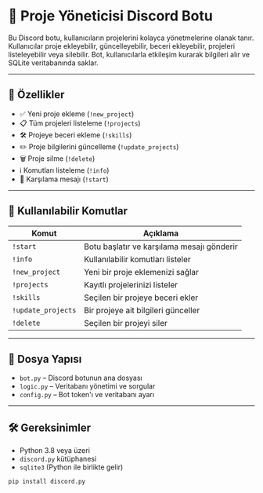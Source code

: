 # 📁 Proje Yöneticisi Discord Botu

Bu Discord botu, kullanıcıların projelerini kolayca yönetmelerine olanak tanır. Kullanıcılar proje ekleyebilir, güncelleyebilir, beceri ekleyebilir, projeleri listeleyebilir veya silebilir. 
Bot, kullanıcılarla etkileşim kurarak bilgileri alır ve SQLite veritabanında saklar.

---

## 🔧 Özellikler

- ✅ Yeni proje ekleme (`!new_project`)
- 📋 Tüm projeleri listeleme (`!projects`)
- 🛠️ Projeye beceri ekleme (`!skills`)
- ✏️ Proje bilgilerini güncelleme (`!update_projects`)
- 🗑️ Proje silme (`!delete`)
- ℹ️ Komutları listeleme (`!info`)
- 👋 Karşılama mesajı (`!start`)

---

## 💬 Kullanılabilir Komutlar

| Komut | Açıklama |
|-------|----------|
| `!start` | Botu başlatır ve karşılama mesajı gönderir |
| `!info` | Kullanılabilir komutları listeler |
| `!new_project` | Yeni bir proje eklemenizi sağlar |
| `!projects` | Kayıtlı projelerinizi listeler |
| `!skills` | Seçilen bir projeye beceri ekler |
| `!update_projects` | Bir projeye ait bilgileri günceller |
| `!delete` | Seçilen bir projeyi siler |

---

## 📂 Dosya Yapısı

- `bot.py` – Discord botunun ana dosyası
- `logic.py` – Veritabanı yönetimi ve sorgular
- `config.py` – Bot token'ı ve veritabanı ayarı

---

## 🛠 Gereksinimler

- Python 3.8 veya üzeri
- `discord.py` kütüphanesi
- `sqlite3` (Python ile birlikte gelir)

```bash
pip install discord.py
